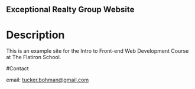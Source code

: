 Exceptional Realty Group Website
---

# Description

This is an example site for the Intro to Front-end Web Development Course at The Flatiron School.

#Contact

email: tucker.bohman@gmail.com